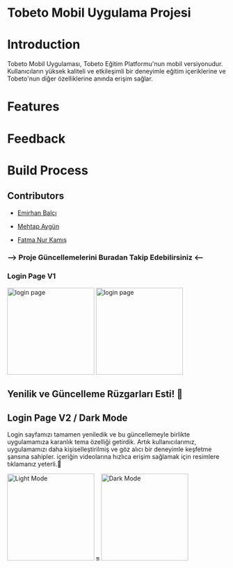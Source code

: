 # Tobeto Mobil Uygulama Projesi

# Introduction
Tobeto Mobil Uygulaması, Tobeto Eğitim Platformu'nun mobil versiyonudur. Kullanıcıların yüksek kaliteli ve etkileşimli bir deneyimle eğitim içeriklerine ve Tobeto'nun diğer özelliklerine anında erişim sağlar.

# Features

# Feedback

# Build Process

## Contributors

* [Emirhan Balcı](https://github.com/balciemirhan)

* [Mehtap Aygün](https://github.com/mehtapaygun)
  
* [Fatma Nur Kamış](https://github.com/fatma1604)



### --> Proje Güncellemelerini Buradan Takip Edebilirsiniz <--


### Login Page V1

<img width="200" alt="login page" src="https://github.com/balciemirhan/TobetoApp/assets/116453429/c4703ccc-c292-496f-b19a-803f22b281a3">
<img width="200" alt="login page" src="[https://github.com/balciemirhan/TobetoApp/assets/116453429/c4703ccc-c292-496f-b19a-803f22b281a3](https://github.com/balciemirhan/TobetoApp/assets/120199233/d6056057-fa82-4e36-bff5-d81dab62dee5)">




## Yenilik ve Güncelleme Rüzgarları Esti! 🚀
## Login Page V2 / Dark Mode

Login sayfamızı tamamen yeniledik ve bu güncellemeyle birlikte uygulamamıza karanlık tema özelliği getirdik. Artık kullanıcılarımız, uygulamamızı daha kişiselleştirilmiş ve göz alıcı bir deneyimle keşfetme şansına sahipler.
içeriğin videolarına hızlıca erişim sağlamak için resimlere tıklamanız yeterli.👋


<a href="https://github.com/balciemirhan/TobetoApp/assets/116453429/01f23e4d-f121-42bb-b357-481fdce2924a"><img src="https://github.com/balciemirhan/TobetoApp/assets/116453429/31c7566f-4195-4ad2-9df8-a1d2e8fb32c8" alt="Light Mode" style="width:200px;"></a>
🔛
<a href="https://github.com/balciemirhan/TobetoApp/assets/116453429/8292e3a9-75e5-441e-bf4a-134359d34fe5"><img src="https://github.com/balciemirhan/TobetoApp/assets/116453429/0bc1d8b2-60df-4ed7-9531-961b9b10cec8" alt="Dark Mode" style="width:200px;"></a>

